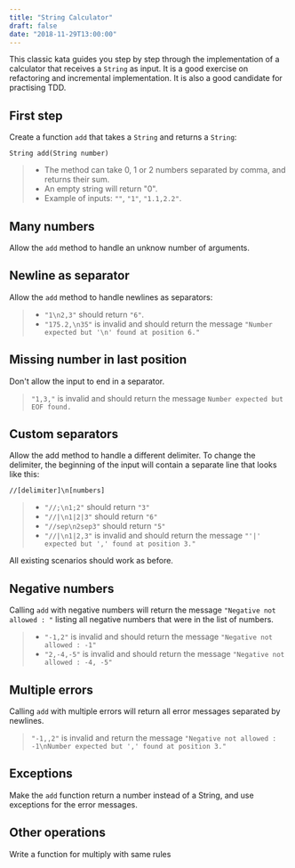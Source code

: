 ```yaml
---
title: "String Calculator"
draft: false
date: "2018-11-29T13:00:00"
---
```


This classic kata guides you step by step through the implementation of a calculator that receives a `String` as input.
It is a good exercise on refactoring and incremental implementation. It is also a good candidate for practising TDD.

## First step 
Create a function `add` that takes a `String` and returns a `String`:

    String add(String number)

>* The method can take 0, 1 or 2 numbers separated by comma, and returns their sum.
>* An empty string will return "0".
>* Example of inputs: `""`, `"1"`, `"1.1,2.2"`.

## Many numbers
Allow the `add` method to handle an unknow number of arguments.

## Newline as separator
Allow the `add` method to handle newlines as separators:

>* `"1\n2,3"` should return `"6"`.
>* `"175.2,\n35"` is invalid and should return the message `"Number expected but '\n' found at position 6."`

## Missing number in last position
Don't allow the input to end in a separator.

> `"1,3,"` is invalid and should return the message `Number expected but EOF found.`

## Custom separators
Allow the add method to handle a different delimiter.
To change the delimiter, the beginning of the input will contain a separate line that looks like this: 

    //[delimiter]\n[numbers]

>* `"//;\n1;2"` should return `"3"`
>* `"//|\n1|2|3"` should return `"6"`
>* `"//sep\n2sep3"` should return `"5"`
>* `"//|\n1|2,3"` is invalid and should return the message `"'|' expected but ',' found at position 3."`

All existing scenarios should work as before.

## Negative numbers
Calling `add` with negative numbers will return the message `"Negative not allowed : "` listing all negative numbers that were in the list of numbers.

> * `"-1,2"` is invalid and should return the message `"Negative not allowed : -1"`
> * `"2,-4,-5"` is invalid and should return the message `"Negative not allowed : -4, -5"`

## Multiple errors
Calling `add` with multiple errors will return all error messages separated by newlines.

> `"-1,,2"` is invalid and return the message `"Negative not allowed : -1\nNumber expected but ',' found at position 3."`

## Exceptions
Make the `add` function return a number instead of a String, and use exceptions for the error messages.

## Other operations
Write a function for multiply with same rules
